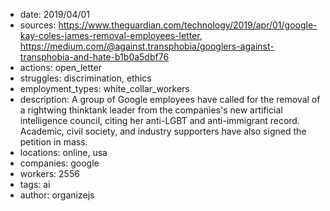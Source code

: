 - date: 2019/04/01
- sources: https://www.theguardian.com/technology/2019/apr/01/google-kay-coles-james-removal-employees-letter, https://medium.com/@against.transphobia/googlers-against-transphobia-and-hate-b1b0a5dbf76
- actions: open_letter
- struggles: discrimination, ethics
- employment_types: white_collar_workers
- description: A group of Google employees have called for the removal of a rightwing thinktank leader from the companies's new artificial intelligence council, citing her anti-LGBT and anti-immigrant record. Academic, civil society, and industry supporters have also signed the petition in mass.
- locations: online, usa
- companies: google
- workers: 2556
- tags: ai
- author: organizejs
